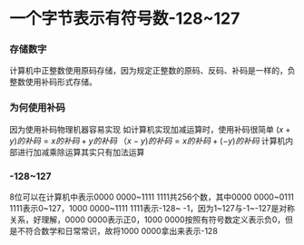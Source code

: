 # 一个字节表示有符号数-128~127
### 存储数字
计算机中正整数使用原码存储，因为规定正整数的原码、反码、补码是一样的，负整数使用补码形式存储。
### 为何使用补码
因为使用补码物理机器容易实现
如计算机实现加减运算时，使用补码很简单
$(x+y)的补码 = x的补码+y 的补码$
$（x-y)的补码 = x的补码+(-y)的补码$
计算机内部进行加减乘除运算其实只有加法运算
### -128~127
8位可以在计算机中表示0000 0000~1111 1111共256个数，其中0000 0000~0111 1111表示0~127，1000 0000~1111 1111表示-128~ -1，因为1~127与-1~-127是对称关系，好理解，0000 0000表示正0，1000 0000按照有符号数定义表示负0，但是不符合数学和日常常识，故将1000 0000拿出来表示-128